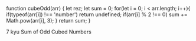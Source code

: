 function cubeOdd(arr) {
let rez;
let sum = 0;
for(let i = 0; i < arr.length; i++){
if(typeof(arr[i]) !== 'number')  return undefined;
  if(arr[i] % 2 !== 0)
  sum += Math.pow(arr[i], 3);
}
 return sum;
}

7 kyu
Sum of Odd Cubed Numbers
